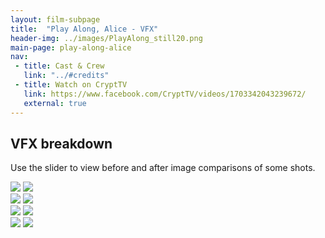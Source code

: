 ```yaml
---
layout: film-subpage
title:  "Play Along, Alice - VFX"
header-img: ../images/PlayAlong_still20.png
main-page: play-along-alice
nav:
 - title: Cast & Crew
   link: "../#credits"
 - title: Watch on CryptTV
   link: https://www.facebook.com/CryptTV/videos/1703342043239672/
   external: true
---
```



## VFX breakdown
Use the slider to view before and after image comparisons of some shots.

<section>
<div class='twentytwenty-container'>
  <img src='../images/playAlongVFX_still1_before.jpeg'>
  <img src='../images/playAlongVFX_still1_after.jpeg'>
</div>
</section>
<section>
<div class='twentytwenty-container'>
  <img src='../images/playAlongVFX_still2_before.jpeg'>
  <img src='../images/playAlongVFX_still2_after.jpeg'>
</div>
</section>
<section>
<div class='twentytwenty-container'>
  <img src='../images/playAlongVFX_still3_before.jpeg'>
  <img src='../images/playAlongVFX_still3_after.jpeg'>
</div>
</section>
<section>
<div class='twentytwenty-container'>
  <img src='../images/playAlongVFX_still4_before.jpeg'>
  <img src='../images/playAlongVFX_still4_after.jpeg'>
</div>
</section>
